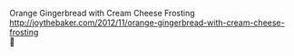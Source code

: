 Orange Gingerbread with Cream Cheese Frosting	http://joythebaker.com/2012/11/orange-gingerbread-with-cream-cheese-frosting	
਍